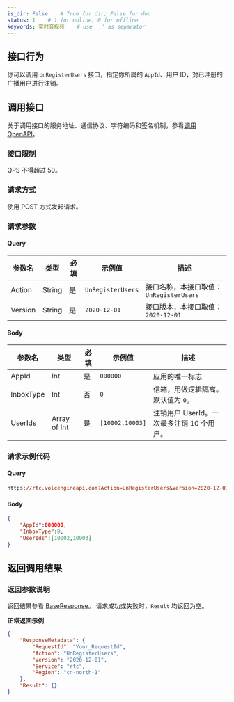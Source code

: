 ```yaml
---
is_dir: False    # True for dir; False for doc
status: 1    # 1 for online; 0 for offline
keywords: 实时音视频    # use ',' as separator
---
```


## 接口行为

你可以调用 `UnRegisterUsers` 接口，指定你所属的 `AppId`、用户 ID，对已注册的广播用户进行注销。

## 调用接口

关于调用接口的服务地址、通信协议、字符编码和签名机制，参看[调用 OpenAPI](412251)。

### 接口限制

QPS 不得超过 50。

### 请求方式

使用 POST 方式发起请求。

### 请求参数

#### Query

| 参数名 | 类型 | 必填 | 示例值 | 描述 |
| --- | --- | --- | --- | --- |
| Action | String | 是 | `UnRegisterUsers` | 接口名称，本接口取值：`UnRegisterUsers` |
| Version | String | 是 | `2020-12-01` | 接口版本，本接口取值：`2020-12-01` |

#### Body

| 参数名 | 类型 | 必填 | 示例值 | 描述 |
| --- | --- | --- | --- | --- |
| AppId | Int | 是 | `000000` | 应用的唯一标志 |
| InboxType | Int | 否 | `0` | 信箱，用做逻辑隔离。默认值为 `0`。 |
| UserIds | Array of Int | 是 | `[10002,10003]`| 注销用户 UserId。一次最多注销 10 个用户。|


### 请求示例代码

#### Query

```postscript
https://rtc.volcengineapi.com?Action=UnRegisterUsers&Version=2020-12-01
```

#### Body

```json
{
    "AppId":000000,
    "InboxType":0,
    "UserIds":[10002,10003]
}
```

## 返回调用结果

### 返回参数说明

返回结果参看 [BaseResponse](192711.md#baseresponse)。
请求成功或失败时，`Result` 均返回为空。

**正常返回示例**

```json
{
    "ResponseMetadata": {
        "RequestId": "Your_RequestId",
        "Action": "UnRegisterUsers",
        "Version": "2020-12-01",
        "Service": "rtc",
        "Region": "cn-north-1"
    },
    "Result": {}
}
```
